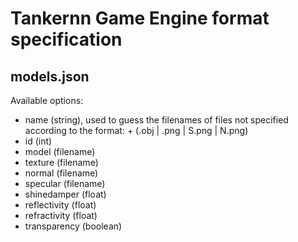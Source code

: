 # Tankernn Game Engine format specification

## models.json

Available options:

- name (string), used to guess the filenames of files not specified according to the format: <name> + (.obj | .png | S.png | N.png)
- id (int) <required>
- model (filename) <required>
- texture (filename) <required>
- normal (filename)
- specular (filename)
- shinedamper (float)
- reflectivity (float)
- refractivity (float)
- transparency (boolean)
